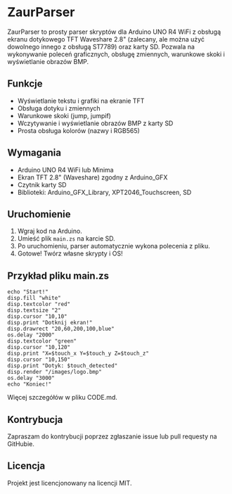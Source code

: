 # ZaurParser

ZaurParser to prosty parser skryptów dla Arduino UNO R4 WiFi z obsługą ekranu dotykowego TFT Waveshare 2.8" (zalecany, ale można użyć dowolnego innego z obsługą ST7789) oraz karty SD. Pozwala na wykonywanie poleceń graficznych, obsługę zmiennych, warunkowe skoki i wyświetlanie obrazów BMP.

## Funkcje
- Wyświetlanie tekstu i grafiki na ekranie TFT
- Obsługa dotyku i zmiennych
- Warunkowe skoki (jump, jumpif)
- Wczytywanie i wyświetlanie obrazów BMP z karty SD
- Prosta obsługa kolorów (nazwy i RGB565)

## Wymagania
- Arduino UNO R4 WiFi lub Minima 
- Ekran TFT 2.8" (Waveshare) zgodny z Arduino_GFX
- Czytnik karty SD
- Biblioteki: Arduino_GFX_Library, XPT2046_Touchscreen, SD

## Uruchomienie
1. Wgraj kod na Arduino.
2. Umieść plik `main.zs` na karcie SD.
3. Po uruchomieniu, parser automatycznie wykona polecenia z pliku.
4. Gotowe! Twórz własne skrypty i OS!

## Przykład pliku main.zs

```
echo "Start!"
disp.fill "white"
disp.textcolor "red"
disp.textsize "2"
disp.cursor "10,10"
disp.print "Dotknij ekran!"
disp.drawrect "20,60,200,100,blue"
os.delay "2000"
disp.textcolor "green"
disp.cursor "10,120"
disp.print "X=$touch_x Y=$touch_y Z=$touch_z"
disp.cursor "10,150"
disp.print "Dotyk: $touch_detected"
disp.render "/images/logo.bmp"
os.delay "3000"
echo "Koniec!"
```

Więcej szczegółów w pliku CODE.md.


## Kontrybucja
Zapraszam do kontrybucji poprzez zgłaszanie issue lub pull requesty na GitHubie.

## Licencja
Projekt jest licencjonowany na licencji MIT.
